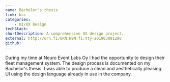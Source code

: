 ```yaml
---
name: Bachelor's thesis
link: bsc
categories:
    - UI/UX Design
techStack:
shortDescription: A comprehensive UX design project.
external: http://urn.fi/URN:NBN:fi:tty-201903081280
github:
---
```


During my time at Neuro Event Labs Oy I had the opportunity to design their
fleet management system. The design process is documented on my Bachelor's
thesis. I was able to produce a clean and aesthetically pleasing UI using
the design language already in use in the company.